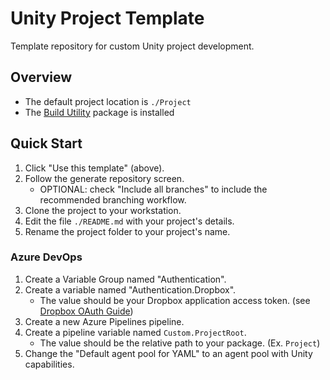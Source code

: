 # Unity Project Template

Template repository for custom Unity project development.

## Overview
-	The default project location is `./Project`
-	The [Build Utility](https://github.com/AndrewMJordan/build-utility) package is installed

## Quick Start
1. Click "Use this template" (above).
2. Follow the generate repository screen.
	- OPTIONAL: check "Include all branches" to include the recommended branching workflow.
3. Clone the project to your workstation.
4. Edit the file `./README.md` with your project's details.
8. Rename the project folder to your project's name.

### Azure DevOps
1. Create a Variable Group named "Authentication".
2. Create a variable named "Authentication.Dropbox".
	- The value should be your Dropbox application access token. (see [Dropbox OAuth Guide](https://www.dropbox.com/lp/developers/reference/oauth-guide))
3. Create a new Azure Pipelines pipeline.
4. Create a pipeline variable named `Custom.ProjectRoot`.
	- The value should be the relative path to your package. (Ex. `Project`)
5. Change the "Default agent pool for YAML" to an agent pool with Unity capabilities.